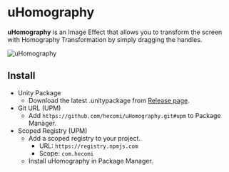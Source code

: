 uHomography
===========

**uHomography** is an Image Effect that allows you to transform the screen with Homography Transformation by simply dragging the handles.

![uHomography](https://raw.githubusercontent.com/wiki/hecomi/uHomography/image.gif)


Install
-------

- Unity Package
  - Download the latest .unitypackage from [Release page](https://github.com/hecomi/uHomography/releases).
- Git URL (UPM)
  - Add `https://github.com/hecomi/uHomography.git#upm` to Package Manager.
- Scoped Registry (UPM)
  - Add a scoped registry to your project.
    - URL: `https://registry.npmjs.com`
    - Scope: `com.hecomi`
  - Install uHomography in Package Manager.
